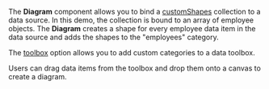 The **Diagram** component allows you to bind a [customShapes](/Documentation/ApiReference/UI_Widgets/dxDiagram/Configuration/customShapes/) collection to a data source. In this demo, the collection is bound to an array of employee objects. The **Diagram** creates a shape for every employee data item in the data source and adds the shapes to the "employees" category.  

The [toolbox](/Documentation/ApiReference/UI_Widgets/dxDiagram/Configuration/toolbox/) option allows you to add custom categories to a data toolbox. 

Users can drag data items from the toolbox and drop them onto a canvas to create a diagram. 